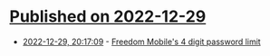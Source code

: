 # [Published on 2022-12-29](index.md)

* [2022-12-29, 20:17:09](https://news.ycombinator.com/item?id=34177361) - [Freedom Mobile's 4 digit password limit](https://null.pink/)
